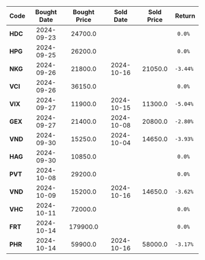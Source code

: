 
| Code  | Bought Date | Bought Price | Sold Date   | Sold Price   | Return  |
| ------|:-----------:|:------------:|:-----------:|:------------:|:-------:|
| **HDC**  | 2024-09-23  | 24700.0      |   |       | `0.0% `     |
| **HPG**  | 2024-09-25  | 26200.0      |   |       | `0.0% `     |
| **NKG**  | 2024-09-26  | 21800.0      | 2024-10-16  | 21050.0      | `-3.44% `     |
| **VCI**  | 2024-09-26  | 36150.0      |   |       | `0.0% `     |
| **VIX**  | 2024-09-27  | 11900.0      | 2024-10-15  | 11300.0      | `-5.04% `     |
| **GEX**  | 2024-09-27  | 21400.0      | 2024-10-08  | 20800.0      | `-2.80% `     |
| **VND**  | 2024-09-30  | 15250.0      | 2024-10-04  | 14650.0      | `-3.93% `     |
| **HAG**  | 2024-09-30  | 10850.0      |   |       | `0.0% `     |
| **PVT**  | 2024-10-08  | 29200.0      |   |       | `0.0% `     |
| **VND**  | 2024-10-09  | 15200.0      | 2024-10-16  | 14650.0      | `-3.62% `     |
| **VHC**  | 2024-10-11  | 72000.0      |   |       | `0.0% `     |
| **FRT**  | 2024-10-14  | 179900.0      |   |       | `0.0% `     |
| **PHR**  | 2024-10-14  | 59900.0      | 2024-10-16  | 58000.0      | `-3.17% `     |

